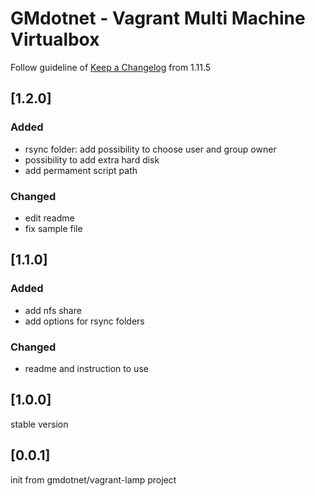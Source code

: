 # GMdotnet - Vagrant Multi Machine Virtualbox

Follow guideline of [Keep a Changelog](http://keepachangelog.com) from 1.11.5

## [1.2.0]

### Added
- rsync folder: add possibility to choose user and group owner
- possibility to add extra hard disk
- add permament script path

### Changed
- edit readme
- fix sample file

## [1.1.0]

### Added
- add nfs share
- add options for rsync folders

### Changed
- readme and instruction to use

## [1.0.0]
stable version

## [0.0.1]
init from gmdotnet/vagrant-lamp project